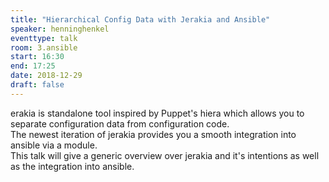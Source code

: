 ```yaml
---
title: "Hierarchical Config Data with Jerakia and Ansible"
speaker: henninghenkel
eventtype: talk
room: 3.ansible
start: 16:30
end: 17:25
date: 2018-12-29
draft: false
---
```


erakia is standalone tool inspired by Puppet's hiera which allows you to separate configuration data from configuration code.  
The newest iteration of jerakia provides you a smooth integration into ansible via a module.  
This talk will give a generic overview over jerakia and it's intentions as well as the integration into ansible.  

